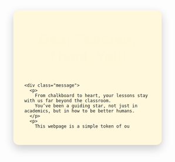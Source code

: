 <!DOCTYPE html>
<html lang="en">
<head>
  <meta charset="UTF-8" />
  <meta name="viewport" content="width=device-width, initial-scale=1.0"/>
  <title>Thank You, Teacher!</title>
  <style>
    /* Reset and Body Styling */
    * {
      box-sizing: border-box;
      margin: 0;
      padding: 0;
    }

    body {
      font-family: 'Georgia', serif;
      background: linear-gradient(to right, #fefcea, #f1da36);
      color: #333;
      padding: 20px;
      animation: fadeIn 1.5s ease;
    }

    @keyframes fadeIn {
      from { opacity: 0; }
      to { opacity: 1; }
    }

    /* Container Styling */
    .container {
      max-width: 800px;
      margin: 40px auto;
      padding: 30px;
      background-color: #fff8dc;
      border-radius: 15px;
      box-shadow: 0 10px 25px rgba(0, 0, 0, 0.2);
    }

    h1 {
      text-align: center;
      font-size: 2.8em;
      color: #d4af37;
      margin-bottom: 20px;
      animation: slideDown 1s ease;
    }

    @keyframes slideDown {
      from { transform: translateY(-30px); opacity: 0; }
      to { transform: translateY(0); opacity: 1; }
    }

    .message, .charm {
      font-size: 1.2em;
      line-height: 1.8;
      margin: 25px 0;
      animation: fadeIn 2s ease;
    }

    .charm {
      background-color: #fff3b0;
      padding: 20px;
      border-left: 5px solid #f4b400;
      border-radius: 10px;
      font-style: italic;
    }

    .button-container {
      text-align: center;
      margin-top: 30px;
    }

    .button {
      padding: 15px 30px;
      background-color: #f4b400;
      color: white;
      font-size: 1.2em;
      border: none;
      border-radius: 10px;
      cursor: pointer;
      transition: all 0.3s ease;
    }

    .button:hover {
      background-color: #c49000;
      transform: scale(1.05);
    }

    /* Audio Player Styling */
    .audio-container {
      text-align: center;
      margin-top: 30px;
    }

    audio {
      width: 100%;
      max-width: 300px;
      margin-top: 10px;
      outline: none;
    }

    /* Responsive Design */
    @media (max-width: 600px) {
      h1 {
        font-size: 2em;
      }

      .message, .charm {
        font-size: 1em;
      }

      .button {
        font-size: 1em;
        padding: 12px 24px;
      }
    }
  </style>
</head>
<body>
  <div class="container">
    <h1>Dear Teacher, Thank You!</h1>

    <div class="message">
      <p>
        From chalkboard to heart, your lessons stay with us far beyond the classroom.
        You’ve been a guiding star, not just in academics, but in how to be better humans.
      </p>
      <p>
        This webpage is a simple token of ou
